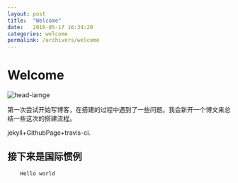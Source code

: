 ```yaml
---
layout: post
title:  "Welcome"
date:   2016-05-17 16:34:20
categories: welcome
permalink: /archivers/welcome
---
```


# Welcome

![head-iamge]({{site.baseurl}}/assets/head-image.jpg)

第一次尝试开始写博客，在搭建的过程中遇到了一些问题。我会新开一个博文来总结一些这次的搭建流程。

jekyll+GithubPage+travis-ci.

## 接下来是国际惯例　

``` javascript
    Hello world
```